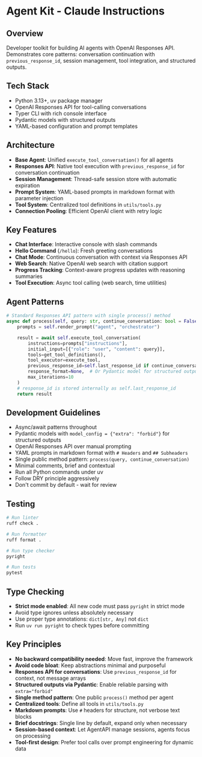 # Agent Kit - Claude Instructions

## Overview
Developer toolkit for building AI agents with OpenAI Responses API. Demonstrates core patterns: conversation continuation with `previous_response_id`, session management, tool integration, and structured outputs.

## Tech Stack
- Python 3.13+, uv package manager
- OpenAI Responses API for tool-calling conversations
- Typer CLI with rich console interface
- Pydantic models with structured outputs
- YAML-based configuration and prompt templates

## Architecture
- **Base Agent**: Unified `execute_tool_conversation()` for all agents
- **Responses API**: Native tool execution with `previous_response_id` for conversation continuation
- **Session Management**: Thread-safe session store with automatic expiration
- **Prompt System**: YAML-based prompts in markdown format with parameter injection
- **Tool System**: Centralized tool definitions in `utils/tools.py`
- **Connection Pooling**: Efficient OpenAI client with retry logic

## Key Features
- **Chat Interface**: Interactive console with slash commands
- **Hello Command** (`/hello`): Fresh greeting conversations
- **Chat Mode**: Continuous conversation with context via Responses API
- **Web Search**: Native OpenAI web search with citation support
- **Progress Tracking**: Context-aware progress updates with reasoning summaries
- **Tool Execution**: Async tool calling (web search, time utilities)

## Agent Patterns
```python
# Standard Responses API pattern with single process() method
async def process(self, query: str, continue_conversation: bool = False) -> str:
    prompts = self.render_prompt("agent", "orchestrator")

    result = await self.execute_tool_conversation(
        instructions=prompts["instructions"],
        initial_input=[{"role": "user", "content": query}],
        tools=get_tool_definitions(),
        tool_executor=execute_tool,
        previous_response_id=self.last_response_id if continue_conversation else None,
        response_format=None,  # Or Pydantic model for structured output
        max_iterations=10
    )
    # response_id is stored internally as self.last_response_id
    return result
```

## Development Guidelines
- Async/await patterns throughout
- Pydantic models with `model_config = {"extra": "forbid"}` for structured outputs
- OpenAI Responses API over manual prompting
- YAML prompts in markdown format with `# Headers` and `## Subheaders`
- Single public method pattern: `process(query, continue_conversation)`
- Minimal comments, brief and contextual
- Run all Python commands under uv
- Follow DRY principle aggressively
- Don't commit by default - wait for review

## Testing
```bash
# Run linter
ruff check .

# Run formatter
ruff format .

# Run type checker
pyright

# Run tests
pytest
```

## Type Checking
- **Strict mode enabled**: All new code must pass `pyright` in strict mode
- Avoid type ignores unless absolutely necessary
- Use proper type annotations: `dict[str, Any]` not `dict`
- Run `uv run pyright` to check types before committing

## Key Principles
- **No backward compatibility needed**: Move fast, improve the framework
- **Avoid code bloat**: Keep abstractions minimal and purposeful
- **Responses API for conversations**: Use `previous_response_id` for context, not message arrays
- **Structured outputs via Pydantic**: Enable reliable parsing with `extra="forbid"`
- **Single method pattern**: One public `process()` method per agent
- **Centralized tools**: Define all tools in `utils/tools.py`
- **Markdown prompts**: Use `#` headers for structure, not verbose text blocks
- **Brief docstrings**: Single line by default, expand only when necessary
- **Session-based context**: Let AgentAPI manage sessions, agents focus on processing
- **Tool-first design**: Prefer tool calls over prompt engineering for dynamic data
